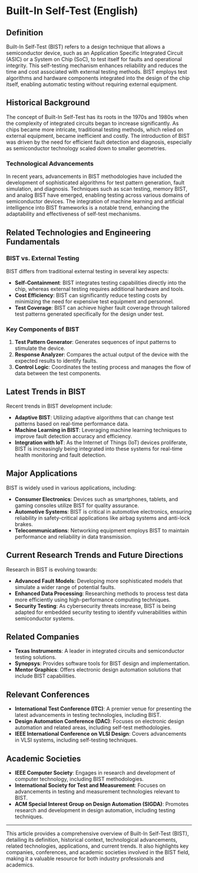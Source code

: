 # Built-In Self-Test (English)

## Definition
Built-In Self-Test (BIST) refers to a design technique that allows a semiconductor device, such as an Application Specific Integrated Circuit (ASIC) or a System on Chip (SoC), to test itself for faults and operational integrity. This self-testing mechanism enhances reliability and reduces the time and cost associated with external testing methods. BIST employs test algorithms and hardware components integrated into the design of the chip itself, enabling automatic testing without requiring external equipment.

## Historical Background
The concept of Built-In Self-Test has its roots in the 1970s and 1980s when the complexity of integrated circuits began to increase significantly. As chips became more intricate, traditional testing methods, which relied on external equipment, became inefficient and costly. The introduction of BIST was driven by the need for efficient fault detection and diagnosis, especially as semiconductor technology scaled down to smaller geometries.

### Technological Advancements
In recent years, advancements in BIST methodologies have included the development of sophisticated algorithms for test pattern generation, fault simulation, and diagnosis. Techniques such as scan testing, memory BIST, and analog BIST have emerged, enabling testing across various domains of semiconductor devices. The integration of machine learning and artificial intelligence into BIST frameworks is a notable trend, enhancing the adaptability and effectiveness of self-test mechanisms.

## Related Technologies and Engineering Fundamentals

### BIST vs. External Testing
BIST differs from traditional external testing in several key aspects:

- **Self-Containment**: BIST integrates testing capabilities directly into the chip, whereas external testing requires additional hardware and tools.
- **Cost Efficiency**: BIST can significantly reduce testing costs by minimizing the need for expensive test equipment and personnel.
- **Test Coverage**: BIST can achieve higher fault coverage through tailored test patterns generated specifically for the design under test.

### Key Components of BIST
1. **Test Pattern Generator**: Generates sequences of input patterns to stimulate the device.
2. **Response Analyzer**: Compares the actual output of the device with the expected results to identify faults.
3. **Control Logic**: Coordinates the testing process and manages the flow of data between the test components.

## Latest Trends in BIST
Recent trends in BIST development include:

- **Adaptive BIST**: Utilizing adaptive algorithms that can change test patterns based on real-time performance data.
- **Machine Learning in BIST**: Leveraging machine learning techniques to improve fault detection accuracy and efficiency.
- **Integration with IoT**: As the Internet of Things (IoT) devices proliferate, BIST is increasingly being integrated into these systems for real-time health monitoring and fault detection.

## Major Applications
BIST is widely used in various applications, including:

- **Consumer Electronics**: Devices such as smartphones, tablets, and gaming consoles utilize BIST for quality assurance.
- **Automotive Systems**: BIST is critical in automotive electronics, ensuring reliability in safety-critical applications like airbag systems and anti-lock brakes.
- **Telecommunications**: Networking equipment employs BIST to maintain performance and reliability in data transmission.

## Current Research Trends and Future Directions
Research in BIST is evolving towards:

- **Advanced Fault Models**: Developing more sophisticated models that simulate a wider range of potential faults.
- **Enhanced Data Processing**: Researching methods to process test data more efficiently using high-performance computing techniques.
- **Security Testing**: As cybersecurity threats increase, BIST is being adapted for embedded security testing to identify vulnerabilities within semiconductor systems.

## Related Companies
- **Texas Instruments**: A leader in integrated circuits and semiconductor testing solutions.
- **Synopsys**: Provides software tools for BIST design and implementation.
- **Mentor Graphics**: Offers electronic design automation solutions that include BIST capabilities.

## Relevant Conferences
- **International Test Conference (ITC)**: A premier venue for presenting the latest advancements in testing technologies, including BIST.
- **Design Automation Conference (DAC)**: Focuses on electronic design automation and related areas, including self-test methodologies.
- **IEEE International Conference on VLSI Design**: Covers advancements in VLSI systems, including self-testing techniques.

## Academic Societies
- **IEEE Computer Society**: Engages in research and development of computer technology, including BIST methodologies.
- **International Society for Test and Measurement**: Focuses on advancements in testing and measurement technologies relevant to BIST.
- **ACM Special Interest Group on Design Automation (SIGDA)**: Promotes research and development in design automation, including testing techniques.

---

This article provides a comprehensive overview of Built-In Self-Test (BIST), detailing its definition, historical context, technological advancements, related technologies, applications, and current trends. It also highlights key companies, conferences, and academic societies involved in the BIST field, making it a valuable resource for both industry professionals and academics.